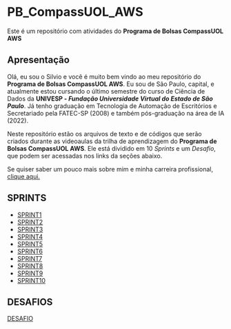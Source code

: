 # PB_CompassUOL_AWS
Este é um repositório com atividades do **Programa de Bolsas CompassUOL AWS**

## Apresentação
Olá, eu sou o Silvio e você é muito bem vindo ao meu repositório do **Programa de Bolsas CompassUOL AWS**. Eu sou de São Paulo, capital, e atualmente estou cursando o último
semestre do curso de Ciência de Dados da **UNIVESP - _Fundação Universidade Virtual do Estado de São Paulo_**. Já tenho graduação em Tecnologia de Automação de Escritórios e Secretariado pela FATEC-SP (2008) e também pós-graduação na área de IA (2022).<br>

Neste repositório estão os arquivos de texto e de códigos que serão criados durante as
videoaulas da trilha de aprendizagem do **Programa de Bolsas CompassUOL AWS**. Ele está dividido em 10 *Sprints* e um *Desafio*, que podem ser acessadas nos links da seções abaixo.

Se quiser saber um pouco mais sobre mim e minha carreira profissional, [clique aqui.](https://www.linkedin.com/in/silvio-cesar-teixeira)
## SPRINTS

* [SPRINT1](/PB_CompassUOL_AWS/SPRINT%201/)
* [SPRINT2](/PB_CompassUOL_AWS/SPRINT%202/)
* [SPRINT3](/PB_CompassUOL_AWS/SPRINT%203/)
* [SPRINT4](/PB_CompassUOL_AWS/SPRINT%204/)
* [SPRINT5](/PB_CompassUOL_AWS/SPRINT%205/)
* [SPRINT6](/PB_CompassUOL_AWS/SPRINT%206/)
* [SPRINT7](/PB_CompassUOL_AWS/SPRINT%207/)
* [SPRINT8](/PB_CompassUOL_AWS/SPRINT%208/)
* [SPRINT9](/PB_CompassUOL_AWS/SPRINT%209/)
* [SPRINT10](/PB_CompassUOL_AWS/SPRINT%2010/)

## DESAFIOS
[DESAFIO](/PB_CompassUOL_AWS/DESAFIO/)